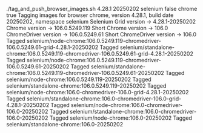 ./tag_and_push_browser_images.sh 4.28.1 20250202 selenium false chrome true
Tagging images for browser chrome, version 4.28.1, build date 20250202, namespace selenium
Selenium Grid version -> 4.28.1-20250202
Chrome version -> 106.0.5249.119
Short Chrome version -> 106.0
ChromeDriver version -> 106.0.5249.61
Short ChromeDriver version -> 106.0
Tagged selenium/node-chrome:106.0.5249.119-chromedriver-106.0.5249.61-grid-4.28.1-20250202
Tagged selenium/standalone-chrome:106.0.5249.119-chromedriver-106.0.5249.61-grid-4.28.1-20250202
Tagged selenium/node-chrome:106.0.5249.119-chromedriver-106.0.5249.61-20250202
Tagged selenium/standalone-chrome:106.0.5249.119-chromedriver-106.0.5249.61-20250202
Tagged selenium/node-chrome:106.0.5249.119-20250202
Tagged selenium/standalone-chrome:106.0.5249.119-20250202
Tagged selenium/node-chrome:106.0-chromedriver-106.0-grid-4.28.1-20250202
Tagged selenium/standalone-chrome:106.0-chromedriver-106.0-grid-4.28.1-20250202
Tagged selenium/node-chrome:106.0-chromedriver-106.0-20250202
Tagged selenium/standalone-chrome:106.0-chromedriver-106.0-20250202
Tagged selenium/node-chrome:106.0-20250202
Tagged selenium/standalone-chrome:106.0-20250202
